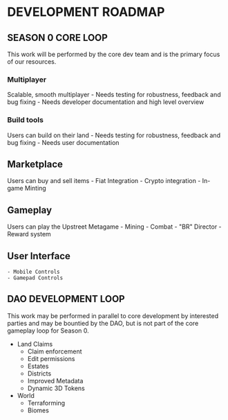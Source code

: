 # DEVELOPMENT ROADMAP

## SEASON 0 CORE LOOP
This work will be performed by the core dev team and is the primary focus of our resources.

### Multiplayer
Scalable, smooth multiplayer
    - Needs testing for robustness, feedback and bug fixing
    - Needs developer documentation and high level overview
### Build tools
Users can build on their land
    - Needs testing for robustness, feedback and bug fixing
    - Needs user documentation
## Marketplace
Users can buy and sell items
    - Fiat Integration
    - Crypto integration
    - In-game Minting
## Gameplay
Users can play the Upstreet Metagame
    - Mining
    - Combat
    - "BR" Director
    - Reward system
## User Interface
    - Mobile Controls
    - Gamepad Controls

## DAO DEVELOPMENT LOOP
This work may be performed in parallel to core development by interested parties and may be bountied by the DAO, but is not part of the core gameplay loop for Season 0.

- Land Claims
    - Claim enforcement
    - Edit permissions
    - Estates
    - Districts
    - Improved Metadata
    - Dynamic 3D Tokens
- World
    - Terraforming
    - Biomes
